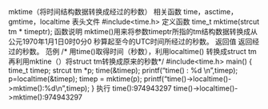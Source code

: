 mktime（将时间结构数据转换成经过的秒数）
相关函数
time，asctime，gmtime，localtime
表头文件
#include<time.h>
定义函数
time_t mktime(strcut tm * timeptr);
函数说明
mktime()用来将参数timeptr所指的tm结构数据转换成从公元1970年1月1日0时0分0 秒算起至今的UTC时间所经过的秒数。
返回值
返回经过的秒数。
范例
/* 用time()取得时间（秒数），利用localtime()
转换成struct tm 再利用mktine（）将struct tm转换成原来的秒数*/
#include<time.h>
main()
{
time_t timep;
strcut tm *p;
time(&timep);
printf(“time() : %d \n”,timep);
p=localtime(&timep);
timep = mktime(p);
printf(“time()->localtime()->mktime():%d\n”,timep);
}
执行
time():974943297
time()->localtime()->mktime():974943297